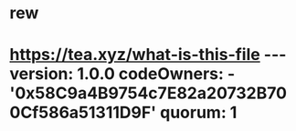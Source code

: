 # rew
# https://tea.xyz/what-is-this-file --- version: 1.0.0 codeOwners:   - '0x58C9a4B9754c7E82a20732B700Cf586a51311D9F' quorum: 1
